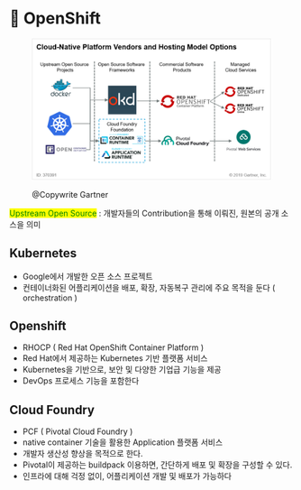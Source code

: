 # 📏 OpenShift

<figure><img src="../../../.gitbook/assets/image (11).png" alt=""><figcaption><p>@Copywrite Gartner</p></figcaption></figure>

<mark style="color:green;">Upstream Open Source</mark> : 개발자들의 Contribution을 통해 이뤄진, 원본의 공개 소스을 의미



## Kubernetes&#x20;

* Google에서 개발한 오픈 소스 프로젝트
* 컨테이너화된 어플리케이션을 배포, 확장, 자동복구 관리에 주요 목적을 둔다 ( orchestration )

## Openshift&#x20;

* RHOCP ( Red Hat OpenShift Container Platform )
* Red Hat에서 제공하는 Kubernetes 기반 플랫폼 서비스
* Kubernetes을 기반으로, 보안 및 다양한 기업급 기능을 제공
* DevOps 프로세스 기능을 포함한다

## Cloud Foundry&#x20;

* PCF ( Pivotal Cloud Foundry )
* native container 기술을 활용한 Application 플랫폼 서비스
* 개발자 생산성 향상을 목적으로 한다.
* Pivotal이 제공하는  buildpack 이용하면, 간단하게 배포 및 확장을 구성할 수 있다.
* 인프라에 대해 걱정 없이, 어플리케이션 개발 및 배포가 가능하다
